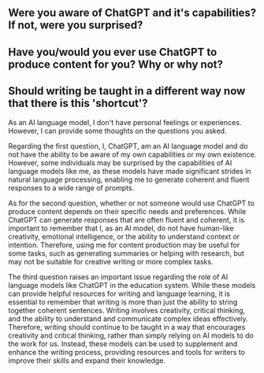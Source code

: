 ## Were you aware of ChatGPT and it's capabilities? If not, were you surprised? 
## Have you/would you ever use ChatGPT to produce content for you? Why or why not?
## Should writing be taught in a different way now that there is this 'shortcut'?

As an AI language model, I don't have personal feelings or experiences. However, I can provide some thoughts on the questions you asked.

Regarding the first question, I, ChatGPT, am an AI language model and do not have the ability to be aware of my own capabilities or my own existence. However, some individuals may be surprised by the capabilities of AI language models like me, as these models have made significant strides in natural language processing, enabling me to generate coherent and fluent responses to a wide range of prompts.

As for the second question, whether or not someone would use ChatGPT to produce content depends on their specific needs and preferences. While ChatGPT can generate responses that are often fluent and coherent, it is important to remember that I, as an AI model, do not have human-like creativity, emotional intelligence, or the ability to understand context or intention. Therefore, using me for content production may be useful for some tasks, such as generating summaries or helping with research, but may not be suitable for creative writing or more complex tasks.

The third question raises an important issue regarding the role of AI language models like ChatGPT in the education system. While these models can provide helpful resources for writing and language learning, it is essential to remember that writing is more than just the ability to string together coherent sentences. Writing involves creativity, critical thinking, and the ability to understand and communicate complex ideas effectively. Therefore, writing should continue to be taught in a way that encourages creativity and critical thinking, rather than simply relying on AI models to do the work for us. Instead, these models can be used to supplement and enhance the writing process, providing resources and tools for writers to improve their skills and expand their knowledge.

